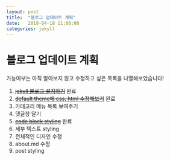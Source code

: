 ```yaml
---
layout: post
title:  "블로그 업데이트 계획"
date:   2019-04-18 11:00:00
categories: jekyll
---
```


# 블로그 업데이트 계획

가능여부는 아직 알아보지 않고 수정하고 싶은 목록을 나열해보았습니다!

1. ~~[jekyll 블로그 설치하기](https://yeri-kim.github.io/jekyll/2019/04/13/how-to-install-jekyll.html)~~ 완료
2. ~~[default theme에 css, html 수정해보기](https://yeri-kim.github.io/jekyll/2019/04/16/update-jekyll.html)~~ 완료
3. 카테고리 메뉴 목록 보여주기
4. 댓글창 달기
5. ~~[code block styling](https://yeri-kim.github.io/jekyll/2019/04/19/code-syntax-styleing.html)~~ 완료
6. 세부 텍스트 styling
7. 전체적인 디자인 수정
8. about.md 수정
9. post styling
